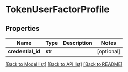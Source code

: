 # TokenUserFactorProfile

## Properties
Name | Type | Description | Notes
------------ | ------------- | ------------- | -------------
**credential_id** | **str** |  | [optional] 

[[Back to Model list]](../README.md#documentation-for-models) [[Back to API list]](../README.md#documentation-for-api-endpoints) [[Back to README]](../README.md)

